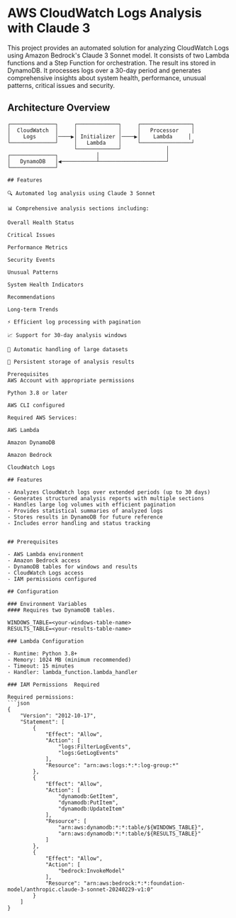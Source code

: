 # AWS CloudWatch Logs Analysis with Claude 3

This project provides an automated solution for analyzing CloudWatch Logs using Amazon Bedrock's Claude 3 Sonnet model. It consists of two Lambda functions and a Step Function for orchestration. The result ins stored in DynamoDB.
It processes logs over a 30-day period and generates comprehensive insights about system health, performance, unusual patterns, critical issues and security.

## Architecture Overview

```ascii
┌──────────────┐     ┌─────────────┐     ┌────────────────┐
│  CloudWatch  │     │             │     │   Processor    │
│    Logs      │────▶│ Initializer │────▶│    Lambda     │
└──────────────┘     │   Lambda    │     └────────────────┘
                     └─────────────┘              │
┌──────────────┐            │                     │
│   DynamoDB   │◀───────────┴─────────────────────┘
└──────────────┘

## Features

🔍 Automated log analysis using Claude 3 Sonnet

📊 Comprehensive analysis sections including:

Overall Health Status

Critical Issues

Performance Metrics

Security Events

Unusual Patterns

System Health Indicators

Recommendations

Long-term Trends

⚡ Efficient log processing with pagination

📈 Support for 30-day analysis windows

🔄 Automatic handling of large datasets

💾 Persistent storage of analysis results

Prerequisites
AWS Account with appropriate permissions

Python 3.8 or later

AWS CLI configured

Required AWS Services:

AWS Lambda

Amazon DynamoDB

Amazon Bedrock

CloudWatch Logs

## Features

- Analyzes CloudWatch logs over extended periods (up to 30 days)
- Generates structured analysis reports with multiple sections
- Handles large log volumes with efficient pagination
- Provides statistical summaries of analyzed logs
- Stores results in DynamoDB for future reference
- Includes error handling and status tracking


## Prerequisites

- AWS Lambda environment
- Amazon Bedrock access
- DynamoDB tables for windows and results
- CloudWatch Logs access
- IAM permissions configured

## Configuration

### Environment Variables
#### Requires two DynamoDB tables.

WINDOWS_TABLE=<your-windows-table-name>
RESULTS_TABLE=<your-results-table-name>

### Lambda Configuration

- Runtime: Python 3.8+
- Memory: 1024 MB (minimum recommended)
- Timeout: 15 minutes
- Handler: lambda_function.lambda_handler

### IAM Permissions  Required

Required permissions:
```json
{
    "Version": "2012-10-17",
    "Statement": [
        {
            "Effect": "Allow",
            "Action": [
                "logs:FilterLogEvents",
                "logs:GetLogEvents"
            ],
            "Resource": "arn:aws:logs:*:*:log-group:*"
        },
        {
            "Effect": "Allow",
            "Action": [
                "dynamodb:GetItem",
                "dynamodb:PutItem",
                "dynamodb:UpdateItem"
            ],
            "Resource": [
                "arn:aws:dynamodb:*:*:table/${WINDOWS_TABLE}",
                "arn:aws:dynamodb:*:*:table/${RESULTS_TABLE}"
            ]
        },
        {
            "Effect": "Allow",
            "Action": [
                "bedrock:InvokeModel"
            ],
            "Resource": "arn:aws:bedrock:*:*:foundation-model/anthropic.claude-3-sonnet-20240229-v1:0"
        }
    ]
}

